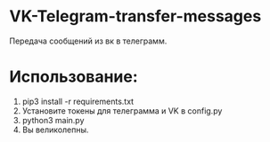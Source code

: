 # VK-Telegram-transfer-messages
Передача сообщений из вк в телеграмм.

# **Использование:**
1) pip3 install -r requirements.txt
2) Установите токены для телеграмма и VK в config.py
3) python3 main.py
4) Вы великолепны.
